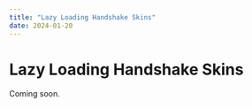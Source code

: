```yaml
---
title: "Lazy Loading Handshake Skins"
date: 2024-01-20
---
```

# Lazy Loading Handshake Skins

Coming soon. 
